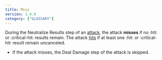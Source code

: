 ```yaml
---
title: Miss
version: 1.4.6
category: ["GLOSSARY"]
---
```


During the Neutralize Results step of an [attack](/rules/Attack), the attack **misses** if no :hit: or :critical-hit: results remain. The attack [hits](/rules/Hit) if at least one :hit: or :critical-hit: result remain uncanceled.

- If the attack misses, the Deal Damage step of the attack is skipped.
